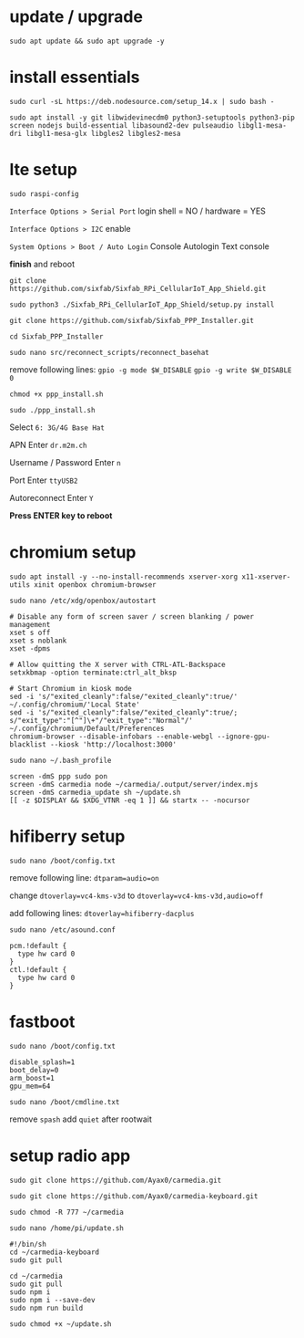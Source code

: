 # update / upgrade
`sudo apt update && sudo apt upgrade -y`

# install essentials
`sudo curl -sL https://deb.nodesource.com/setup_14.x | sudo bash -`

`sudo apt install -y git libwidevinecdm0 python3-setuptools python3-pip screen nodejs build-essential libasound2-dev pulseaudio libgl1-mesa-dri libgl1-mesa-glx libgles2 libgles2-mesa`

# lte setup

`sudo raspi-config`

`Interface Options > Serial Port` login shell = NO / hardware = YES

`Interface Options > I2C` enable

`System Options > Boot / Auto Login` Console Autologin Text console

**finish** and reboot

`git clone https://github.com/sixfab/Sixfab_RPi_CellularIoT_App_Shield.git`

`sudo python3 ./Sixfab_RPi_CellularIoT_App_Shield/setup.py install`

`git clone https://github.com/sixfab/Sixfab_PPP_Installer.git`

`cd Sixfab_PPP_Installer`

`sudo nano src/reconnect_scripts/reconnect_basehat`

remove following lines:
`gpio -g mode $W_DISABLE` `gpio -g write $W_DISABLE 0`

`chmod +x ppp_install.sh`

`sudo ./ppp_install.sh`

Select `6: 3G/4G Base Hat`

APN Enter `dr.m2m.ch`

Username / Password Enter `n`

Port Enter `ttyUSB2`

Autoreconnect Enter `Y`

**Press ENTER key to reboot**

# chromium setup
`sudo apt install -y --no-install-recommends xserver-xorg x11-xserver-utils xinit openbox chromium-browser`

`sudo nano /etc/xdg/openbox/autostart`

```
# Disable any form of screen saver / screen blanking / power management
xset s off
xset s noblank
xset -dpms

# Allow quitting the X server with CTRL-ATL-Backspace
setxkbmap -option terminate:ctrl_alt_bksp

# Start Chromium in kiosk mode
sed -i 's/"exited_cleanly":false/"exited_cleanly":true/' ~/.config/chromium/'Local State'
sed -i 's/"exited_cleanly":false/"exited_cleanly":true/; s/"exit_type":"[^"]\+"/"exit_type":"Normal"/' ~/.config/chromium/Default/Preferences
chromium-browser --disable-infobars --enable-webgl --ignore-gpu-blacklist --kiosk 'http://localhost:3000'
```

`sudo nano ~/.bash_profile`

```
screen -dmS ppp sudo pon
screen -dmS carmedia node ~/carmedia/.output/server/index.mjs
screen -dmS carmedia_update sh ~/update.sh
[[ -z $DISPLAY && $XDG_VTNR -eq 1 ]] && startx -- -nocursor
```

# hifiberry setup
`sudo nano /boot/config.txt`

remove following line: `dtparam=audio=on`

change `dtoverlay=vc4-kms-v3d` to `dtoverlay=vc4-kms-v3d,audio=off`

add following lines: `dtoverlay=hifiberry-dacplus`

`sudo nano /etc/asound.conf`

```
pcm.!default {
  type hw card 0
}
ctl.!default {
  type hw card 0
}
```

# fastboot

`sudo nano /boot/config.txt`

```
disable_splash=1
boot_delay=0
arm_boost=1
gpu_mem=64
```

`sudo nano /boot/cmdline.txt`

remove `spash`
add `quiet` after rootwait

# setup radio app
`sudo git clone https://github.com/Ayax0/carmedia.git`

`sudo git clone https://github.com/Ayax0/carmedia-keyboard.git`

`sudo chmod -R 777 ~/carmedia`

`sudo nano /home/pi/update.sh`

```
#!/bin/sh
cd ~/carmedia-keyboard
sudo git pull

cd ~/carmedia
sudo git pull
sudo npm i
sudo npm i --save-dev
sudo npm run build
```

`sudo chmod +x ~/update.sh`